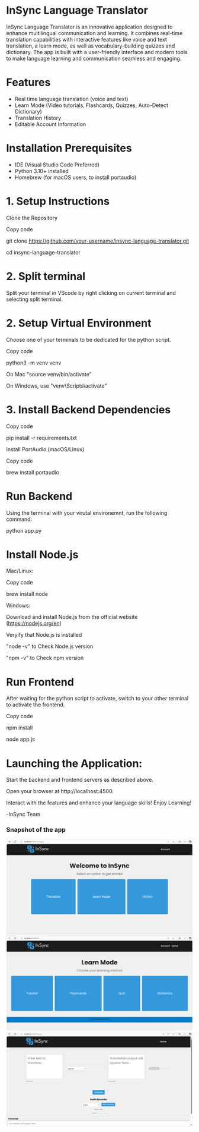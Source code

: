 # InSync Language Translator
InSync Language Translator is an innovative application designed to enhance multilingual communication and learning. It combines real-time translation capabilities with interactive features like voice and text translation, a learn mode, as well as vocabulary-building quizzes and dictionary. The app is built with a user-friendly interface and modern tools to make language learning and communication seamless and engaging.

# Features
- Real time language translation (voice and text)
- Learn Mode (Video tutorials, Flashcards, Quizzes, Auto-Detect Dictionary)
- Translation History
- Editable Account Information

# Installation Prerequisites
- IDE (Visual Studio Code Preferred)
- Python 3.10+ installed
- Homebrew (for macOS users, to install portaudio)

# 1. Setup Instructions
Clone the Repository

Copy code

git clone https://github.com/your-username/insync-language-translator.git

cd insync-language-translator

# 2. Split terminal
Split your terminal in VScode by right clicking on current terminal and selecting split terminal.

# 2. Setup Virtual Environment
Choose one of your terminals to be dedicated for the python script.

Copy code

python3 -m venv venv

On Mac "source venv/bin/activate" 

On Windows, use "venv\Scripts\activate"

# 3. Install Backend Dependencies

Copy code

pip install -r requirements.txt

Install PortAudio (macOS/Linux)

Copy code

brew install portaudio

# Run Backend
Using the terminal with your virutal environemnt, run the following command:

python app.py

# Install Node.js
Mac/Linux:

Copy code

brew install node

Windows:

Download and install Node.js from the official website (https://nodejs.org/en)

Veryify that Node.js is installed

"node -v"  to Check Node.js version

"npm -v"   to Check npm version


# Run Frontend

After waiting for the python script to activate, switch to your other terminal to activate the frontend.

Copy code

npm install

node app.js


# Launching the Application:

Start the backend and frontend servers as described above.

Open your browser at http://localhost:4500.

Interact with the features and enhance your language skills! Enjoy Learning!

-InSync Team

### Snapshot of the app
<img src="images\Homepage.png" alt="snapshot"/>
<img src="images\Learnmode.png" alt="snapshot"/>
<img src="images\Translatepage.png" alt="snapshot"/>



